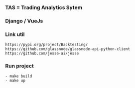 ### TAS = Trading Analytics Sytem

### Django / VueJs

### Link util
    https://pypi.org/project/Backtesting/
    https://github.com/glassnode/glassnode-api-python-client
    https://github.com/jesse-ai/jesse

### Run project
    - make build
    - make up
